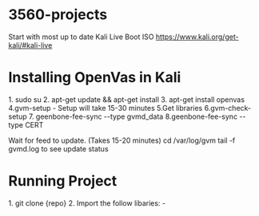 # 3560-projects
Start with most up to date Kali Live Boot ISO https://www.kali.org/get-kali/#kali-live


<h1>Installing OpenVas in Kali</h1>
1. sudo su
2. apt-get update && apt-get install
3. apt-get install openvas
4.gvm-setup
    - Setup will take 15-30 minutes
5.Get libraries
6.gvm-check-setup
7. geenbone-fee-sync --type gvmd_data
8.geenbone-fee-sync --type CERT

Wait for feed to update. (Takes 15-20 minutes)
cd /var/log/gvm
tail -f gvmd.log to see update status

<h1>Running Project</h1>
1. git clone {repo}
2. Import the follow libaries:
    - 
